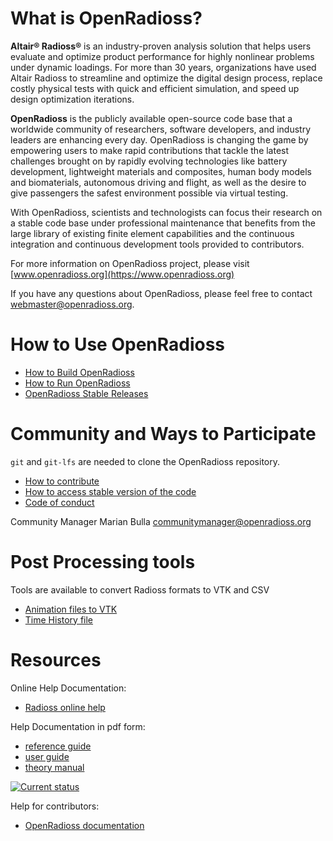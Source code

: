 
# What is OpenRadioss?

**Altair® Radioss®** is an industry-proven analysis solution that helps users evaluate and optimize product performance for highly nonlinear problems  under dynamic loadings. For more than 30 years, organizations have used Altair Radioss to streamline and optimize the digital design process, replace costly physical tests with quick and efficient simulation, and speed up design optimization iterations.

**OpenRadioss** is the publicly available open-source code base that a worldwide community of researchers, software developers, and industry leaders are enhancing every day. OpenRadioss is changing the game by empowering users to make rapid contributions that tackle the latest challenges brought on by rapidly evolving technologies like battery development, lightweight materials and composites, human body models and biomaterials, autonomous driving and flight, as well as the desire to give passengers the safest environment possible via virtual testing.

With OpenRadioss, scientists and technologists can focus their research on a stable code base under professional maintenance that benefits from the large library of existing finite element capabilities and the continuous integration and continuous development tools provided to contributors.

For more information on OpenRadioss project, please visit [www.openradioss.org](https://www.openradioss.org)

If you have any questions about OpenRadioss, please feel free to contact <webmaster@openradioss.org>.

# How to Use OpenRadioss

* [How to Build OpenRadioss](HOWTO.md)
* [How to Run OpenRadioss](INSTALL.md)
* [OpenRadioss Stable Releases](RELEASES.md)

# Community and Ways to Participate

`git` and `git-lfs` are needed to clone the OpenRadioss repository.

* [How to contribute](CONTRIBUTING.md)
* [How to access stable version of the code](Stable_code.md)
* [Code of conduct](CODE_OF_CONDUCT.md)

Community Manager
Marian Bulla
<communitymanager@openradioss.org>  

# Post Processing tools

Tools are available to convert Radioss formats to VTK and CSV

* [Animation files to VTK](https://github.com/OpenRadioss/OpenRadioss/tree/main/tools/anim_to_vtk)
* [Time History file](https://github.com/OpenRadioss/OpenRadioss/tree/main/tools/th_to_csv)

# Resources

Online Help Documentation:

* [Radioss online help](https://help.altair.com/hwsolvers/rad/index.htm)

Help Documentation in pdf form:

* [reference guide](https://2022.help.altair.com/2022/simulation/pdfs/radopen/AltairRadioss_2022_ReferenceGuide.pdf)  
* [user guide](https://2022.help.altair.com/2022/simulation/pdfs/radopen/AltairRadioss_2022_UserGuide.pdf)  
* [theory manual](https://2022.help.altair.com/2022/simulation/pdfs/radopen/AltairRadioss_2022_TheoryManual.pdf)  

[![Current status](https://github.com/OpenRadioss/OpenRadioss/actions/workflows/prmerge_ci_main.yml/badge.svg)](https://github.com/OpenRadioss/OpenRadioss/actions/workflows/prmerge_ci_main.yml)

Help for contributors:

* [OpenRadioss documentation](https://openradioss.atlassian.net/wiki/spaces/OPENRADIOSS/pages/1016047/OpenRadioss+Documentation)
